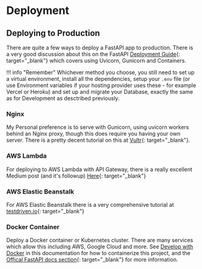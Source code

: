 # Deployment

## Deploying to Production

There are quite a few ways to deploy a FastAPI app to production. There is a
very good discussion about this on the FastAPI [Deployment
Guide][fastapi-deployment]{: target="_blank"} which covers
using Uvicorn, Gunicorn and Containers.

!!! info "Remember"
    Whichever method you choose, you still need to set up a virtual environment,
    install all the dependencies, setup your `.env` file (or use Environment
    variables if your hosting provider uses these - for example Vercel or Heroku)
    and set up and migrate your Database, exactly the same as for Development as
    desctribed previously.

### Nginx

My Personal preference is to serve with Gunicorn, using uvicorn workers behind
an Nginx proxy, though this does require you having your own server. There is a
pretty decent tutorial on this at [Vultr][vultr]{: target="_blank"}.

### AWS Lambda

For deploying to AWS Lambda with API Gateway, there is a really excellent
Medium post (and it's followup) [Here][medium]{: target="_blank"}

### AWS Elastic Beanstalk

For AWS Elastic Beanstalk there is a very comprehensive tutorial at
[testdriven.io][testdriven]{: target="_blank"}

### Docker Container

Deploy a Docker container or Kubernetes cluster. There are many services which
allow this including AWS, Google Cloud and more. See [Develop with
Docker](../development/docker.md) in this documentation for how to containerize
this project, and the
[Offical FastAPI docs section][fastapi-docker]{: target="_blank"}
for more information.

[vultr]:  https://www.vultr.com/docs/how-to-deploy-fastapi-applications-with-gunicorn-and-nginx-on-ubuntu-20-04/
[medium]: https://medium.com/towards-data-science/fastapi-aws-robust-api-part-1-f67ae47390f9
[testdriven]: https://testdriven.io/blog/fastapi-elastic-beanstalk/
[fastapi-docker]: https://fastapi.tiangolo.com/deployment/docker/
[fastapi-deployment]: https://fastapi.tiangolo.com/deployment/
